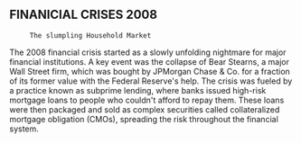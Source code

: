 ## FINANICIAL CRISES 2008

         The slumpling Household Market

The 2008 financial crisis started as a slowly unfolding nightmare for major financial institutions. A key event was the collapse of Bear Stearns, a major Wall Street firm, which was bought by JPMorgan Chase & Co. for a fraction of its former value with the Federal Reserve's help. The crisis was fueled by a practice known as subprime lending, where banks issued high-risk mortgage loans to people who couldn't afford to repay them. These loans were then packaged and sold as complex securities called collateralized mortgage obligation (CMOs), spreading the risk throughout the financial system.
